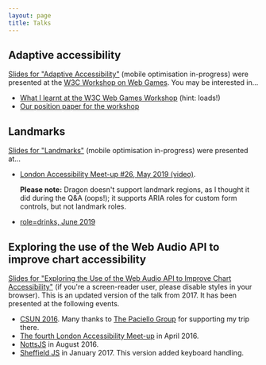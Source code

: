 ```yaml
---
layout: page
title: Talks
---
```


## Adaptive accessibility

[Slides for "Adaptive Accessibility"](2019/web-games/) (mobile optimisation in-progress) were presented at the [W3C Workshop on Web Games](https://www.w3.org/2018/12/games-workshop/). You may be interested in...

 * [What I learnt at the W3C Web Games Workshop](/articles/w3c-workshop-on-web-games/) (hint: loads!)
 * [Our position paper for the workshop](https://www.w3.org/2018/12/games-workshop/papers/web-games-adaptive-accessibility.html)

## Landmarks

[Slides for "Landmarks"](2019/landmarks/) (mobile optimisation in-progress) were presented at...

 * [London Accessibility Meet-up #26, May 2019 (video)](https://www.youtube.com/watch?v=urgZm-k8KMk&t=1h23m27s).

   **Please note:** Dragon doesn't support landmark regions, as I thought it did during the Q&A (oops!); it supports ARIA roles for custom form controls, but not landmark roles.

 * [role=drinks, June 2019](https://www.roledrinks.com/in/amsterdam/2019-06-15.html)

## Exploring the use of the Web Audio API to improve chart accessibility

[Slides for "Exploring the Use of the Web Audio API to Improve Chart Accessibility"](2016/audiochart) (if you're a screen-reader user, please disable styles in your browser). This is an updated version of the talk from 2017. It has been presented at the following events.

 * [CSUN 2016](http://www.csun.edu/cod/conference/2016/sessions/index.php/public/presentations/view/269). Many thanks to [The Paciello Group](https://www.paciellogroup.com/) for supporting my trip there.
 * [The fourth London Accessibility Meet-up](http://www.meetup.com/London-Accessibility-Meetup/events/229039168/) in April 2016.
 * [NottsJS](https://nottsjs.org) in August 2016.
 * [Sheffield JS](https://opentechcalendar.co.uk/event/4338) in January 2017. This version added keyboard handling.
